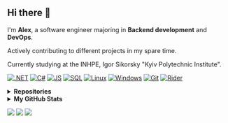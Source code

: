 ## Hi there 👋

I'm **Alex**, a software engineer majoring in **Backend development** and **DevOps**.

Actively contributing to different projects in my spare time.

Сurrently studying at the INHPE, Igor Sikorsky "Kyiv Polytechnic Institute".

[![.NET](https://img.shields.io/badge/.NET-5C2D91?style=for-the-badge&logo=.net&logoColor=white)](#)
[![C#](https://img.shields.io/badge/c%23-purple?style=for-the-badge&logo=csharp&logoColor=white)](#)
[![JS](https://img.shields.io/badge/JS-EFD81D?style=for-the-badge&logo=Javascript&logoColor=white)](#)
[![SQL](https://img.shields.io/badge/SQL-4479A1?style=for-the-badge&logo=mysql&logoColor=FFF)](#)
[![Linux](https://img.shields.io/badge/Linux-gray?style=for-the-badge&logo=linux&logoColor=white)](#)
[![Windows](https://img.shields.io/badge/Windows-%230095D5.svg?style=for-the-badge&logo=windows&logoColor=white)](#)
[![Git](https://img.shields.io/badge/git-333333?style=for-the-badge&logo=git&logoColor=%f05033)](#)
[![Rider](https://img.shields.io/badge/Rider-ac1e1e?style=for-the-badge&logo=rider&logoColor=%f05033)](#)

<details>
  <summary><b>Repositories</b></summary>
  <br>
  <ul>
    <li><a href = "https://github.com/xairaven/Algorithms-Data-Structures">Algorithms & Data Structures</a></li>
    <li><a href="https://github.com/xairaven/SedgewickAlg">"Algorithms in Java" learning progress</a></li>
    <li><a href="https://github.com/xairaven/kpi_labs">Programming Labs (KPI)</a></li>
  </ul>
  
</details>

<details>
  <summary><b>My GitHub Stats</b></summary>
  
  ### 🔎 Github Profile Details
  
  ![](http://github-profile-summary-cards.vercel.app/api/cards/profile-details?username=xairaven&theme=github_dark)

  ### 📈 GitHub Stats

  ![](http://github-profile-summary-cards.vercel.app/api/cards/stats?username=xairaven&theme=github_dark)
  ![](http://github-profile-summary-cards.vercel.app/api/cards/productive-time?username=xairaven&theme=github_dark)

  ### 🔥 Github Streaks
  ![](https://github-readme-streak-stats.herokuapp.com/?user=xairaven&theme=black-ice&hide_border=true&stroke=0000&background=0D1117&ring=e05397&fire=e05397&currStreakLabel=e05397)
  
</details>

<p>
  <a href="https://t.me/xairaven"><img src="https://img.shields.io/badge/-xairaven-5194f0?style=flat-square&logo=Telegram" /></a>
  <a href="http://linkedin.com/in/xairaven/"><img src="https://img.shields.io/badge/linkedin-blue?style=flat-square&logo=linkedin&logoColor=white" /></a>
  <img src="https://visitor-badge.glitch.me/badge?page_id=xairaven.visitor-badge&color=5194f0" />
</p>
